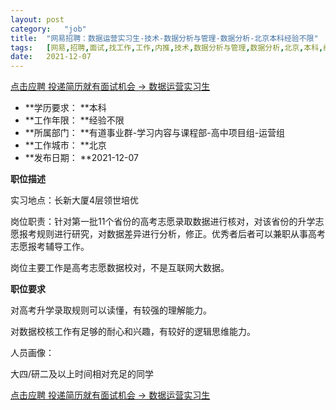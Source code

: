 ```yaml
---
layout:	post
category:	"job"
title:	"网易招聘：数据运营实习生-技术-数据分析与管理-数据分析-北京本科经验不限"
tags:	[网易,招聘,面试,找工作,工作,内推,技术,数据分析与管理,数据分析,北京,本科,经验不限]
date:	2021-12-07
---
```


[点击应聘 投递简历就有面试机会 ->  数据运营实习生](http://mobile.bole.netease.com/bole/boleDetail?id=35151&employeeId=346f03c3cda5f04c&key=all)



- **学历要求： **本科
- **工作年限： **经验不限
- **所属部门： **有道事业群-学习内容与课程部-高中项目组-运营组
- **工作城市： **北京
- **发布日期： **2021-12-07



**职位描述**

实习地点：长新大厦4层领世培优

岗位职责：针对第一批11个省份的高考志愿录取数据进行核对，对该省份的升学志愿报考规则进行研究，对数据差异进行分析，修正。优秀者后者可以兼职从事高考志愿报考辅导工作。

岗位主要工作是高考志愿数据校对，不是互联网大数据。





**职位要求**

对高考升学录取规则可以读懂，有较强的理解能力。

对数据校核工作有足够的耐心和兴趣，有较好的逻辑思维能力。

人员画像：

大四/研二及以上时间相对充足的同学





[点击应聘 投递简历就有面试机会 ->  数据运营实习生](http://mobile.bole.netease.com/bole/boleDetail?id=35151&employeeId=346f03c3cda5f04c&key=all)